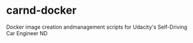 # carnd-docker
Docker image creation andmanagement scripts for Udacity's Self-Driving Car Engineer ND
